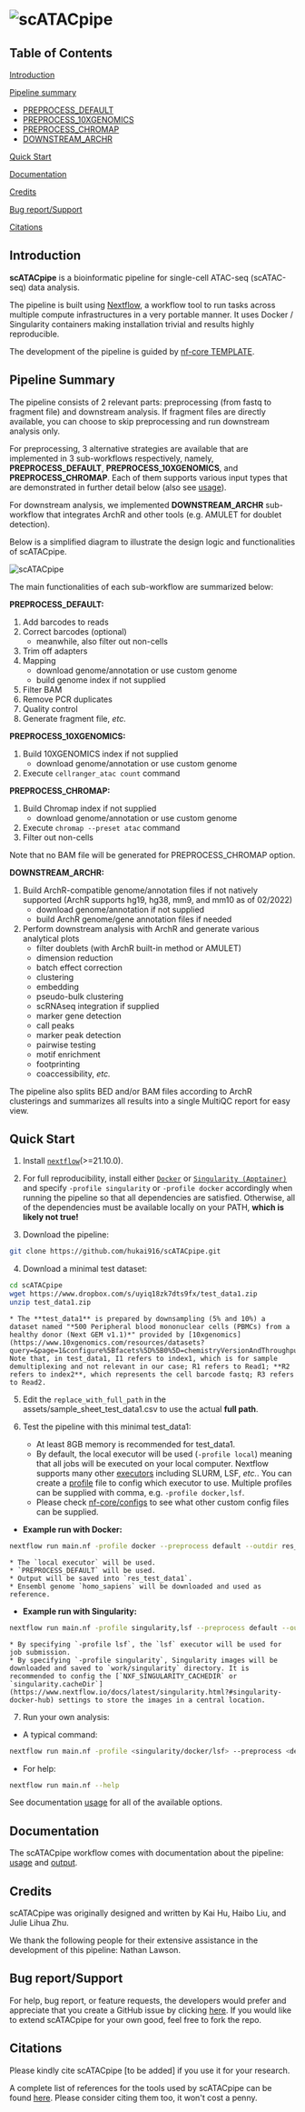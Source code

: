 # ![scATACpipe](docs/images/scATACpipe.png)

## Table of Contents
[Introduction](https://github.com/hukai916/scATACpipe/#introduction)

[Pipeline summary](https://github.com/hukai916/scATACpipe/#pipeline-summary)
- [PREPROCESS_DEFAULT](https://github.com/hukai916/scATACpipe/#preprocess_default)
- [PREPROCESS_10XGENOMICS](https://github.com/hukai916/scATACpipe/#preprocess_10xgenomics)
- [PREPROCESS_CHROMAP](https://github.com/hukai916/scATACpipe/#preprocess_chromap)
- [DOWNSTREAM_ARCHR](https://github.com/hukai916/scATACseqflow/#downstream_archr)

[Quick Start](https://github.com/hukai916/scATACpipe/#quick-start)

[Documentation](https://github.com/hukai916/scATACpipe/#documentation)

[Credits](https://github.com/hukai916/scATACpipe/#credits)

[Bug report/Support](https://github.com/hukai916/scATACpipe/#support)

[Citations](https://github.com/hukai916/scATACpipe/#citations)

## Introduction

**scATACpipe** is a bioinformatic pipeline for single-cell ATAC-seq (scATAC-seq) data analysis.

The pipeline is built using [Nextflow](https://www.nextflow.io), a workflow tool to run tasks across multiple compute infrastructures in a very portable manner. It uses Docker / Singularity containers making installation trivial and results highly reproducible.

The development of the pipeline is guided by  [nf-core TEMPLATE](https://github.com/nf-core/tools/tree/master/nf_core/pipeline-template).

## Pipeline Summary

The pipeline consists of 2 relevant parts: preprocessing (from fastq to fragment file) and downstream analysis. If fragment files are directly available, you can choose to skip preprocessing and run downstream analysis only.

For preprocessing, 3 alternative strategies are available that are implemented in 3 sub-workflows respectively, namely, **PREPROCESS_DEFAULT**, **PREPROCESS_10XGENOMICS**, and **PREPROCESS_CHROMAP**. Each of them supports various input types that are demonstrated in further detail below (also see [usage](https://github.com/hukai916/scATACpipe/blob/main/docs/usage.md)).

For downstream analysis, we implemented **DOWNSTREAM_ARCHR** sub-workflow that integrates ArchR and other tools (e.g. AMULET for doublet detection).

Below is a simplified diagram to illustrate the design logic and functionalities of scATACpipe.

![scATACpipe](docs/images/scATACpipe_workflow.svg)

The main functionalities of each sub-workflow are summarized below:

**PREPROCESS_DEFAULT:**
1. Add barcodes to reads
2. Correct barcodes (optional)
    * meanwhile, also filter out non-cells
3. Trim off adapters
4. Mapping
    * download genome/annotation or use custom genome
    * build genome index if not supplied
5. Filter BAM
6. Remove PCR duplicates
7. Quality control
8. Generate fragment file, *etc.*

**PREPROCESS_10XGENOMICS:**
1. Build 10XGENOMICS index if not supplied
    * download genome/annotation or use custom genome
2. Execute `cellranger_atac count` command

**PREPROCESS_CHROMAP:**
1. Build Chromap index if not supplied
    * download genome/annotation or use custom genome
2. Execute `chromap --preset atac` command
3. Filter out non-cells

Note that no BAM file will be generated for PREPROCESS_CHROMAP option.

**DOWNSTREAM_ARCHR:**
1. Build ArchR-compatible genome/annotation files if not natively supported (ArchR supports hg19, hg38, mm9, and mm10 as of 02/2022)
    * download genome/annotation if not supplied
    * build ArchR genome/gene annotation files if needed
2. Perform downstream analysis with ArchR and generate various analytical plots
    * filter doublets (with ArchR built-in method or AMULET)
    * dimension reduction
    * batch effect correction
    * clustering
    * embedding
    * pseudo-bulk clustering
    * scRNAseq integration if supplied
    * marker gene detection
    * call peaks
    * marker peak detection
    * pairwise testing
    * motif enrichment
    * footprinting
    * coaccessibility, *etc.*


The pipeline also splits BED and/or BAM files according to ArchR clusterings and summarizes all results into a single MultiQC report for easy view.

## Quick Start

1. Install [`nextflow`](https://nf-co.re/usage/installation)(>=21.10.0).

2. For full reproducibility, install either [`Docker`](https://docs.docker.com/engine/installation/) or [`Singularity (Apptainer)`](https://www.sylabs.io/guides/3.0/user-guide/) and specify `-profile singularity` or `-profile docker` accordingly when running the pipeline so that all dependencies are satisfied. Otherwise, all of the dependencies must be available locally on your PATH, **which is likely not true!**

3. Download the pipeline:
```bash
git clone https://github.com/hukai916/scATACpipe.git
```

4. Download a minimal test dataset:
```bash
cd scATACpipe
wget https://www.dropbox.com/s/uyiq18zk7dts9fx/test_data1.zip
unzip test_data1.zip
```

    * The **test_data1** is prepared by downsampling (5% and 10%) a dataset named "*500 Peripheral blood mononuclear cells (PBMCs) from a healthy donor (Next GEM v1.1)*" provided by [10xgenomics](https://www.10xgenomics.com/resources/datasets?query=&page=1&configure%5Bfacets%5D%5B0%5D=chemistryVersionAndThroughput&configure%5Bfacets%5D%5B1%5D=pipeline.version&configure%5BhitsPerPage%5D=500&menu%5Bproducts.name%5D=Single%20Cell%20ATAC). Note that, in test_data1, I1 refers to index1, which is for sample demultiplexing and not relevant in our case; R1 refers to Read1; **R2 refers to index2**, which represents the cell barcode fastq; R3 refers to Read2.

5. Edit the `replace_with_full_path` in the assets/sample_sheet_test_data1.csv to use the actual **full path**.

6. Test the pipeline with this minimal test_data1:
    * At least 8GB memory is recommended for test_data1.
    * By default, the local executor will be used (`-profile local`) meaning that all jobs will be executed on your local computer.  Nextflow supports many other [executors](https://www.nextflow.io/docs/latest/executor.html) including SLURM, LSF, *etc.*. You can create a [profile](https://www.nextflow.io/docs/latest/config.html?highlight=profile#config-profiles) file to config which executor to use. Multiple profiles can be supplied with comma, e.g. `-profile docker,lsf`.
    * Please check [nf-core/configs](https://github.com/nf-core/configs#documentation) to see what other custom config files can be supplied.

  * **Example run with Docker:**
  ```bash
  nextflow run main.nf -profile docker --preprocess default --outdir res_test_data1 --input_fastq assets/sample_sheet_test_data1.csv --ref_fasta_ensembl homo_sapiens --species_latin_name 'homo sapiens'
  ```
    * The `local executor` will be used.
    * `PREPROCESS_DEFAULT` will be used.
    * Output will be saved into `res_test_data1`.
    * Ensembl genome `homo_sapiens` will be downloaded and used as reference.

 - **Example run with Singularity:**
```bash
nextflow run main.nf -profile singularity,lsf --preprocess default --outdir res_test_data1 --input_fastq assets/sample_sheet_test_data1.csv --ref_fasta_ensembl homo_sapiens --species_latin_name 'homo sapiens'
```
    * By specifying `-profile lsf`, the `lsf` executor will be used for job submission.
    * By specifying `-profile singularity`, Singularity images will be downloaded and saved to `work/singularity` directory. It is recommended to config the [`NXF_SINGULARITY_CACHEDIR` or `singularity.cacheDir`](https://www.nextflow.io/docs/latest/singularity.html?#singularity-docker-hub) settings to store the images in a central location.

7. Run your own analysis:
 - A typical command:
 ```bash
 nextflow run main.nf -profile <singularity/docker/lsf> --preprocess <default/10xgenomics/chromap> --outdir <path_to_result_dir> --input_fastq <path_to_samplesheet> --ref_fasta_ensembl <ENSEMBL_genome_name> --species_latin_name <e.g. 'homo sapiens'>
 ```
 - For help:
 ```bash
 nextflow run main.nf --help
 ```

See documentation [usage](https://github.com/hukai916/scATACpipe/blob/main/docs/usage.md) for all of the available options.

## Documentation

The scATACpipe workflow comes with documentation about the pipeline: [usage](https://github.com/hukai916/scATACpipe/blob/main/docs/usage.md) and [output](https://github.com/hukai916/scATACpipe/blob/main/docs/output.md).

## Credits

scATACpipe was originally designed and written by Kai Hu, Haibo Liu, and Julie Lihua Zhu.

We thank the following people for their extensive assistance in the development
of this pipeline: Nathan Lawson.

## Bug report/Support

For help, bug report, or feature requests, the developers would prefer and appreciate that you create a GitHub issue by clicking [here](https://github.com/hukai916/scATACpipe/issues/new/choose).
If you would like to extend scATACpipe for your own good, feel free to fork the repo.

## Citations
<!-- TODO If you use scATACpipe for your analysis, please cite it using the following doi: [](https://) -->
Please kindly cite scATACpipe [to be added] if you use it for your research.

A complete list of references for the tools used by scATACpipe can be found [here](https://github.com/hukai916/scATACpipe/docs/module_software.xlsx). Please consider citing them too, it won't cost a penny.
